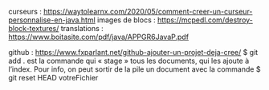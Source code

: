 curseurs : https://waytolearnx.com/2020/05/comment-creer-un-curseur-personnalise-en-java.html
images de blocs : https://mcpedl.com/destroy-block-textures/
translations : https://www.boitasite.com/pdf/java/APPGR6JavaP.pdf


github :
https://www.fxparlant.net/github-ajouter-un-projet-deja-cree/
$ git add . est la commande qui « stage » tous les documents, qui les ajoute à l’index. Pour info, on peut sortir de la pile un document avec la commande $ git reset HEAD votreFichier




